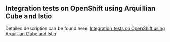 ## Integration tests on OpenShift using Arquillian Cube and Istio

Detailed description can be found here: [Integration tests on OpenShift using Arquillian Cube and Istio](https://piotrminkowski.wordpress.com/2018/09/13/integration-tests-on-openshift-using-arquillian-cube-and-istio/)